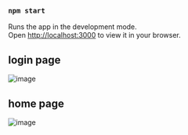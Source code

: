 ### `npm start`

Runs the app in the development mode.\
Open [http://localhost:3000](http://localhost:3000) to view it in your browser.


## login page
![image](https://user-images.githubusercontent.com/24829731/214093042-47ffba0b-b756-45de-b9ad-46e9d807bd5e.png)

## home page
![image](https://user-images.githubusercontent.com/24829731/214092815-100b1d54-a04c-4202-8d28-b5d5d410e89c.png)
